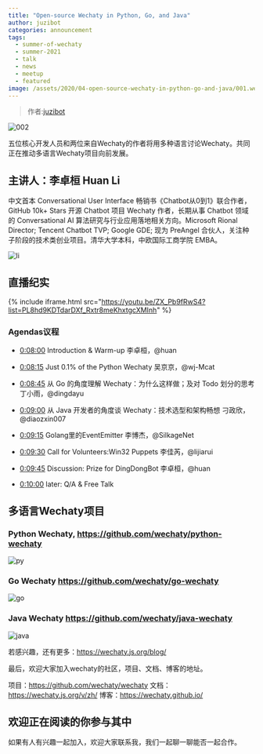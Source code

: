 ```yaml
---
title: "Open-source Wechaty in Python, Go, and Java"
author: juzibot
categories: announcement
tags:
  - summer-of-wechaty
  - summer-2021
  - talk
  - news
  - meetup
  - featured
image: /assets/2020/04-open-source-wechaty-in-python-go-and-java/001.webp
---
```


> 作者:[juzibot](https://github.com/juzibot)

<!-- more -->
![002](/assets/2020/04-open-source-wechaty-in-python-go-and-java/002.webp)

五位核心开发人员和两位来自Wechaty的作者将用多种语言讨论Wechaty。共同正在推动多语言Wechaty项目向前发展。

## 主讲人：李卓桓 Huan Li

中文首本 Conversational User Interface 畅销书《Chatbot从0到1》联合作者，GitHub 10k+ Stars 开源 Chatbot 项目 Wechaty 作者，长期从事 Chatbot 领域的 Conversational AI 算法研究与行业应用落地相关方向。Microsoft Rional Director; Tencent Chatbot TVP; Google GDE; 现为 PreAngel 合伙人，关注种子阶段的技术类创业项目。清华大学本科，中欧国际工商学院 EMBA。

![li](/assets/2020/04-open-source-wechaty-in-python-go-and-java/li.webp)

## 直播纪实

{% include iframe.html src="https://youtu.be/ZX_Pb9fRwS4?list=PL8hd9KDTdarDXf_Rxtr8meKhxtgcXMInh" %}

### Agendas议程

- [0:08:00](https://www.youtube.com/watch?v=ZX_Pb9fRwS4&list=PL8hd9KDTdarDXf_Rxtr8meKhxtgcXMInh&index=8&t=480s)  Introduction & Warm-up 李卓桓，@huan

- [0:08:15](https://www.youtube.com/watch?v=ZX_Pb9fRwS4&list=PL8hd9KDTdarDXf_Rxtr8meKhxtgcXMInh&index=8&t=495s) Just 0.1% of the Python Wechaty 吴京京，@wj-Mcat

- [0:08:45](https://www.youtube.com/watch?v=ZX_Pb9fRwS4&list=PL8hd9KDTdarDXf_Rxtr8meKhxtgcXMInh&index=8&t=525s) 从 Go 的角度理解 Wechaty：为什么这样做；及对 Todo 划分的思考 丁小雨，@dingdayu

- [0:09:00](https://www.youtube.com/watch?v=ZX_Pb9fRwS4&list=PL8hd9KDTdarDXf_Rxtr8meKhxtgcXMInh&index=8&t=540s) 从 Java 开发者的角度谈 Wechaty：技术选型和架构畅想 刁政欣，@diaozxin007

- [0:09:15](https://www.youtube.com/watch?v=ZX_Pb9fRwS4&list=PL8hd9KDTdarDXf_Rxtr8meKhxtgcXMInh&index=8&t=555s) Golang里的EventEmitter 李博杰，@SilkageNet

- [0:09:30](https://www.youtube.com/watch?v=ZX_Pb9fRwS4&list=PL8hd9KDTdarDXf_Rxtr8meKhxtgcXMInh&index=8&t=570s) Call for Volunteers:Win32 Puppets 李佳芮，@lijiarui

- [0:09:45](https://www.youtube.com/watch?v=ZX_Pb9fRwS4&list=PL8hd9KDTdarDXf_Rxtr8meKhxtgcXMInh&index=8&t=585s) Discussion: Prize for DingDongBot 李卓桓，@huan

- [0:10:00](https://www.youtube.com/watch?v=ZX_Pb9fRwS4&list=PL8hd9KDTdarDXf_Rxtr8meKhxtgcXMInh&index=8&t=600s) later: Q/A & Free Talk

## 多语言Wechaty项目

### Python Wechaty, <https://github.com/wechaty/python-wechaty>

![py](/assets/2020/04-open-source-wechaty-in-python-go-and-java/py.webp)

### Go Wechaty <https://github.com/wechaty/go-wechaty>

![go](/assets/2020/04-open-source-wechaty-in-python-go-and-java/go.webp)

### Java Wechaty <https://github.com/wechaty/java-wechaty>

![java](/assets/2020/04-open-source-wechaty-in-python-go-and-java/java.webp)

若感兴趣，还有更多：<https://wechaty.js.org/blog/>

最后，欢迎大家加入wechaty的社区，项目、文档、博客的地址。

项目：<https://github.com/wechaty/wechaty>
文档：<https://wechaty.js.org/v/zh/>
博客：<https://wechaty.github.io/>

## 欢迎正在阅读的你参与其中

如果有人有兴趣一起加入，欢迎大家联系我，我们一起聊一聊能否一起合作。
